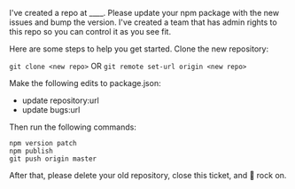 I've created a repo at ____. Please update your npm package with the new issues and bump the version. I've created a team that has admin rights to this repo so you can control it as you see fit.

Here are some steps to help you get started.
Clone the new repository:

`git clone <new repo>` OR `git remote set-url origin <new repo>`

Make the following edits to package.json:
* update repository:url
* update bugs:url

Then run the following commands:

```
npm version patch
npm publish
git push origin master
```

After that, please delete your old repository, close this ticket, and :metal: rock on.
